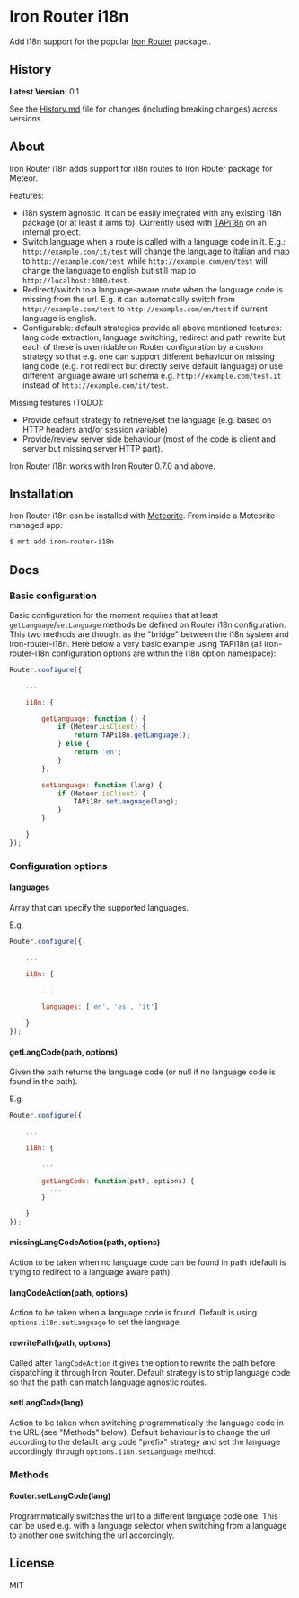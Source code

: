 # Iron Router i18n 

Add i18n support for the popular [Iron Router](http://atmospherejs.com/package/iron-router) package..


## History

**Latest Version:** 0.1

See the [History.md](https://github.com/yoolab/iron-router-i18n/blob/master/History.md) file for changes (including breaking changes) across
versions.

## About

Iron Router i18n adds support for i18n routes to Iron Router package for Meteor.

Features:

* i18n system agnostic. It can be easily integrated with any existing i18n package (or at least it aims to).
Currently used with [TAPi18n](http://atmospherejs.com/package/tap-i18n) on an internal project.
* Switch language when a route is called with a language code in it. E.g.: `http://example.com/it/test` 
will change the language to italian and map to ``http://example.com/test`` while `http://example.com/en/test` will 
change the language to english but still map to `http://localhost:3000/test`. 
* Redirect/switch to a language-aware route when the language code is missing from the url. E.g. it can automatically 
switch from `http://example.com/test` to `http://example.com/en/test` if current language is english.
* Configurable: default strategies provide all above mentioned features: lang code extraction, language switching, 
redirect and path rewrite but each of these is overridable on Router configuration by a custom strategy so that 
e.g. one can support different behaviour on missing lang code (e.g. not redirect but directly serve default language) 
or use different language aware url schema e.g. `http://example.com/test.it` instead of `http://example.com/it/test`.

Missing features (TODO):

* Provide default strategy to retrieve/set the language (e.g. based on HTTP headers and/or session variable)
* Provide/review server side behaviour (most of the code is client and server but missing server HTTP part).


Iron Router i18n works with Iron Router 0.7.0 and above.

##  Installation

Iron Router i18n can be installed with [Meteorite](https://github.com/oortcloud/meteorite/). From inside a Meteorite-managed app:

``` sh
$ mrt add iron-router-i18n
```

## Docs

### Basic configuration

Basic configuration for the moment requires that at least `getLanguage`/`setLanguage` methods be defined on
Router i18n configuration. This two methods are thought as the "bridge" between the i18n system and iron-router-i18n.
Here below a very basic example using TAPi18n (all iron-router-i18n configuration options are within the i18n option
namespace):

```javascript
Router.configure({

    ...

    i18n: {

        getLanguage: function () {
            if (Meteor.isClient) {
                return TAPi18n.getLanguage();
            } else {
                return 'en';
            }
        },

        setLanguage: function (lang) {
            if (Meteor.isClient) {
                TAPi18n.setLanguage(lang);
            }
        }

    }
});
```

### Configuration options

#### languages

Array that can specify the supported languages.

E.g.

```javascript
Router.configure({

    ...

    i18n: {

        ...
        
        languages: ['en', 'es', 'it']

    }
});
```

#### getLangCode(path, options)

Given the path returns the language code (or null if no language code is found in the path).

E.g.

```javascript
Router.configure({

    ...

    i18n: {

        ...
        
        getLangCode: function(path, options) {
          ...
        }

    }
});
```

#### missingLangCodeAction(path, options)

Action to be taken when no language code can be found in path (default is trying to redirect to a language aware path).


#### langCodeAction(path, options)

Action to be taken when a language code is found. Default is using ``options.i18n.setLanguage`` to set the language.

#### rewritePath(path, options)

Called after ``langCodeAction`` it gives the option to rewrite the path before dispatching it through Iron Router.
Default strategy is to strip language code so that the path can match language agnostic routes.

#### setLangCode(lang)

Action to be taken when switching programmatically the language code in the URL (see "Methods" below). Default behaviour
is to change the url according to the default lang code "prefix" strategy and set the language accordingly through 
``options.i18n.setLanguage``
method.


### Methods

#### Router.setLangCode(lang)

Programmatically switches the url to a different language code one. This can be used e.g. with a language selector
when switching from a language to another one switching the url accordingly.


## License

MIT
